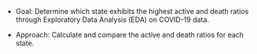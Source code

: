 - Goal: Determine which state exhibits the highest active and death ratios through Exploratory Data Analysis (EDA) on COVID-19 data.

- Approach: Calculate and compare the active and death ratios for each state.


